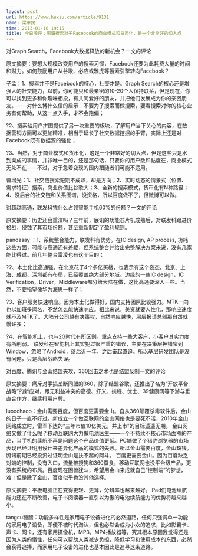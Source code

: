 ```yaml
---
layout: post
url: https://www.huxiu.com/article/9131
name: 梁甲民
time: 2013-01-16 19:15
title: 今日嗅评：图谱搜索对于Facebook的商业模式和货币化，是一个非常好的切入点
---
```

对Graph Search，Facebook大数据释放的新机会？一文的评论

原文摘要：要想大规模改变用户的搜索习惯，Facebook还要为此耗费大量的时间和财力。如何鼓励用户从谷歌、必应或雅虎等搜索引擎转向Facebook？

子孟：1、搜索并不是Facebook的核心，社交才是。Graph Search的核心还是增强人的社交能力，以前，你可能只和最亲密的10-20个人保持联系，但是现在，你可以找到更多和你趣味相投，有共同爱好的朋友，并把他们发展成为你的亲密朋友。——对什么博什么信的启示：不要为了搜索而做搜索，要看搜索对你的核心业务有何帮助，从这一点入手，才不会跑偏；

?2、搜索给用户拼图提供了另一块重要的板块，了解用户当下关心的内容，在数据营销方面可以更加精准，相当于延长了社交数据挖掘的手臂，实际上还是对Facebook既有数据源的强化；

?3、当然，对于商业模式和货币化，这是一个非常好的切入点，但是这些只是水到渠成的事情，并非唯一目的，还是那句话，只要你的用户数和黏度在，商业模式无处不在——不过，对于急着变现的国内跟随者们可能不适用。

曹增光：1、社交链搜索短期不成熟，却是方向；2、实时动态的情景式（位置、需求特征）搜索，商业价值比谷歌大；3、全新的搜索模式，货币化有N种路径；4、没后台的社交链和关系图谱，没资格，所以百度做不了，但微博可以做。

对超越高通，联发科凭什么占领智能手机60%的份额？一文的评论

原文摘要：历史还会重演吗？三年前，展讯的功能芯片机成熟后，对联发科跟进价格战，侵蚀了其市场份额，甚至重新制定了盈利规则。

pandasay ：1、系统整合能力，联发科有优势。在IC design, AP process, 功耗这些方面，可能与高通还有差距，但系统整合并给出完整解决方案来说，没有几家能比得过。前几年整合雷凌也有这个目的；

?2、本土化比高通强。在北京花了4个多亿买楼，也表示有这个姿态。北京、上海、成都、深圳都有布局，已经覆盖绝大部分地域。边缘的一些IC design，IC Verification，Driver，Middleware都分给大陆在做，这比高通要深入一些。当然，不要指望像华为海思一样了；

?3、客户服务快速响应。因为本土化做得好，国内支持团队比较强力。MTK一向也以加班多闻名，不然怎么能快速响应。相比来说，美资就要人性化，那响应速度就不及MTK了。大陆分公司越有决策权，自然响应越快，层层报请总部那自然就慢许多；

?4、在智能机上，也与2G时代有所区别。重点支持一些大客户，小客户其实力度有所削弱。 联发科在智能机上其实犯过很严重的错误，主要在决策层押错宝到Window，忽略了Android，落后近一年，之后奋起直追。所以基层研发团队是没有问题，只是高层战略失误。

对百度、腾讯与金山结盟夹攻，360回击之术也是结盟反制一文的评论

原文摘要：痛斥对手搞垄断同盟的360，除了结盟谷歌，还推出了名为“开放平台战略”的新应对，跟无利益冲突的高德、虾米、携程、优土、39健康网等下游与垂直合作方，继续打用户牌。

luoochaoo：金山需要百度，但百度更需要金山。自从360颠覆杀毒软件后，金山的日子一直不好过。新成立一个做互联网的金山网络也是要死不活，2010年金山网络成立时，雷军下达的“三年市值10亿美元，并上市”的目标遥遥无期。 金山网络又做了什么呢？移动互联网大力做电池医生——一个不持续不核心市场面窄的产品，当手机的续航不再是问题这个产品价值更低。PC端做了个猎豹浏览器的市场表现已经证明用设计来差异化产品的模式的失败。所以金山需要百度，金山缺钱。腾讯前期已经投资过证明金山是扶不起的阿斗。 百度更需要金山。因为百度缺乏对端的控制，没有入口，流量被搜狗和360蚕食，移动互联网也没平台级产品，更没有系统的布局。百度现在困兽犹斗，希望用金山来成就自己“控制端”的梦想，难！但是除了金山，百度似乎也没其他选择。

原文摘要：平板电脑正在变得更轻、更薄，分辨率也越来越好。iPad们电池续航能力还在不断改善，电子书阅读器一直引以为傲的电池续航能力的优势将越来越小。

tangcu糖醋：功能多样性是家用电子设备进化的必然道路，任何只强调单一功能的家用电子设备，即便不被时代淘汰，但也必然会成为小众的追求，比如影霸卡、声卡、网卡，还有家用摄像机，MP3，MP4播放器等。究其根本原因我觉得还是因为人类的惰性，任何可以帮助人类减少负担，降低学习和使用成本的东西，必然会获得追捧，而家用电子设备的进化也基本因此是追寻这条道路。


